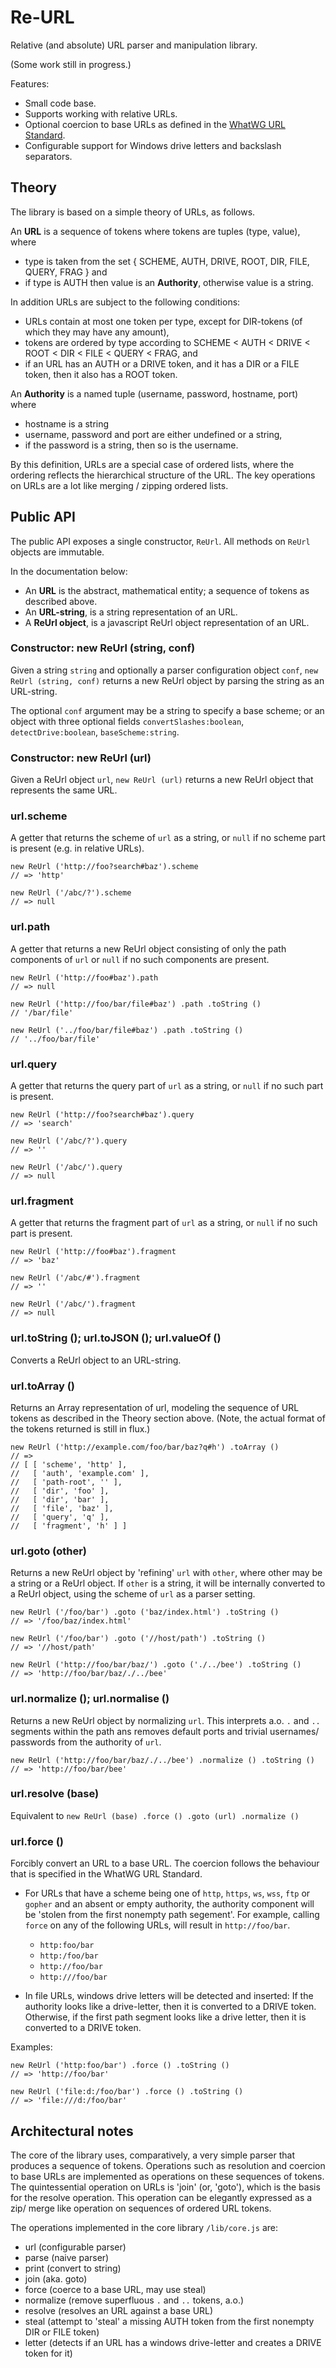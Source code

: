 Re-URL
======

Relative (and absolute) URL parser and manipulation library.

(Some work still in progress.)

Features:

* Small code base. 
* Supports working with relative URLs. 
* Optional coercion to base URLs as defined in the [WhatWG URL Standard][1]. 
* Configurable support for Windows drive letters and backslash separators. 

[1]: https://url.spec.whatwg.org/


Theory
------

The library is based on a simple theory of URLs, as follows. 

An **URL** is a sequence of tokens where tokens are tuples (type, value), where

  - type is taken from the set { SCHEME, AUTH, DRIVE, ROOT, DIR, FILE, QUERY, FRAG } and
  - if type is AUTH then value is an **Authority**, otherwise value is a string.

In addition URLs are subject to the following conditions:

  - URLs contain at most one token per type, except for DIR-tokens (of which they may have any amount),
  - tokens are ordered by type according to SCHEME < AUTH < DRIVE < ROOT < DIR < FILE < QUERY < FRAG, and
  - if an URL has an AUTH or a DRIVE token, and it has a DIR or a FILE token, then it also has a ROOT token. 

An **Authority** is a named tuple (username, password, hostname, port) where

  - hostname is a string
  - username, password and port are either undefined or a string,
  - if the password is a string, then so is the username. 

By this definition, URLs are a special case of ordered lists, where the ordering reflects the hierarchical structure of the URL. 
The key operations on URLs are a lot like merging / zipping ordered lists. 


Public API
----------

The public API exposes a single constructor, `ReUrl`. 
All methods on `ReUrl` objects are immutable. 

In the documentation below:

- An **URL** is the abstract, mathematical entity;
  a sequence of tokens as described above. 
- An **URL-string**, is a string representation of an URL. 
- A **ReUrl object**, is a javascript ReUrl object representation of an URL. 


### Constructor: new ReUrl (string, conf)

Given a string `string` and optionally a parser configuration object `conf`,
`new ReUrl (string, conf)` returns a new ReUrl object by parsing the string as an URL-string.  

The optional `conf` argument may be a string to specify a base scheme;
or an object with three optional fields 
`convertSlashes:boolean`, `detectDrive:boolean`, `baseScheme:string`. 


### Constructor: new ReUrl (url)

Given a ReUrl object `url`, `new ReUrl (url)` returns a new ReUrl object that represents the same URL. 


### url.scheme

A getter that returns the scheme of `url` as a string,
or `null` if no scheme part is present (e.g. in relative URLs). 

	new ReUrl ('http://foo?search#baz').scheme
	// => 'http'

	new ReUrl ('/abc/?').scheme
	// => null


### url.path

A getter that returns a new ReUrl object consisting of only 
the path components of `url` or `null` if no such components are present. 

	new ReUrl ('http://foo#baz').path
	// => null

	new ReUrl ('http://foo/bar/file#baz') .path .toString ()
	// '/bar/file'

	new ReUrl ('../foo/bar/file#baz') .path .toString ()
	// '../foo/bar/file'


### url.query

A getter that returns the query part of `url` as a string,
or `null` if no such part is present. 

	new ReUrl ('http://foo?search#baz').query
	// => 'search'

	new ReUrl ('/abc/?').query
	// => ''

	new ReUrl ('/abc/').query
	// => null


### url.fragment

A getter that returns the fragment part of `url` as a string, 
or `null` if no such part is present. 

	new ReUrl ('http://foo#baz').fragment
	// => 'baz'

	new ReUrl ('/abc/#').fragment
	// => ''

	new ReUrl ('/abc/').fragment
	// => null


### url.toString (); url.toJSON (); url.valueOf ()

Converts a ReUrl object to an URL-string. 


### url.toArray ()

Returns an Array representation of url, modeling the sequence of URL tokens as described in the Theory section above. 
(Note, the actual format of the tokens returned is still in flux.)

	new ReUrl ('http://example.com/foo/bar/baz?q#h') .toArray ()
	// => 
	// [ [ 'scheme', 'http' ],
	//   [ 'auth', 'example.com' ],
	//   [ 'path-root', '' ],
	//   [ 'dir', 'foo' ],
	//   [ 'dir', 'bar' ],
	//   [ 'file', 'baz' ],
	//   [ 'query', 'q' ],
	//   [ 'fragment', 'h' ] ]


### url.goto (other)

Returns a new ReUrl object by 'refining' `url` with `other`, 
where other may be a string or a ReUrl object. 
If `other` is a string, it will be internally converted to a ReUrl object,
using the scheme of `url` as a parser setting. 

	new ReUrl ('/foo/bar') .goto ('baz/index.html') .toString ()
	// => '/foo/baz/index.html'

	new ReUrl ('/foo/bar') .goto ('//host/path') .toString ()
	// => '//host/path'

	new ReUrl ('http://foo/bar/baz/') .goto ('./../bee') .toString ()
	// => 'http://foo/bar/baz/./../bee'


### url.normalize (); url.normalise ()

Returns a new ReUrl object by normalizing `url`. 
This interprets a.o. `.` and `..` segments within the path ans removes default ports
and trivial usernames/ passwords from the authority of `url`. 

	new ReUrl ('http://foo/bar/baz/./../bee') .normalize () .toString ()
	// => 'http://foo/bar/bee'
	

### url.resolve (base)

Equivalent to `new ReUrl (base) .force () .goto (url) .normalize ()`


### url.force ()

Forcibly convert an URL to a base URL. 
The coercion follows the behaviour that is specified in the WhatWG URL Standard. 

- For URLs that have a scheme being one of `http`, `https`, `ws`, `wss`,
`ftp` or `gopher` and an absent or empty authority, the authority component
will be 'stolen from the first nonempty path segement'. For example,
calling `force` on any of the following URLs, will result in `http://foo/bar`. 

  - `http:foo/bar`
  - `http:/foo/bar`
  - `http://foo/bar`
  - `http:///foo/bar`

- In file URLs, windows drive letters will be detected and inserted:
If the authority looks like a drive-letter, then it is converted to a DRIVE token. 
Otherwise, if the first path segment looks like a drive letter, then
it is converted to a DRIVE token. 

Examples:

	new ReUrl ('http:foo/bar') .force () .toString ()
	// => 'http://foo/bar'

	new ReUrl ('file:d:/foo/bar') .force () .toString ()
	// => 'file:///d:/foo/bar'


Architectural notes
-------------------

The core of the library uses, comparatively, a very simple parser that 
produces a sequence of tokens. Operations such as resolution
and coercion to base URLs are implemented as operations on these sequences of 
tokens. The quintessential operation on URLs is 'join' (or, 'goto'), which is
the basis for the resolve operation. This operation can be elegantly expressed
as a zip/ merge like operation on sequences of ordered URL tokens. 

The operations implemented in the core library `/lib/core.js` are:

- url (configurable parser)
- parse (naive parser)
- print (convert to string)
- join (aka. goto)
- force (coerce to a base URL, may use steal)
- normalize (remove superfluous `.` and `..` tokens, a.o.)
- resolve (resolves an URL against a base URL)
- steal (attempt to 'steal' a missing AUTH token from the first nonempty DIR or FILE token)
- letter (detects if an URL has a windows drive-letter and creates a DRIVE token for it)
